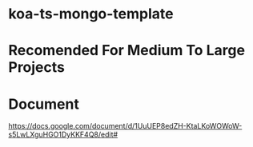# koa-ts-mongo-template
# Recomended For Medium To Large Projects
# Document
https://docs.google.com/document/d/1UuUEP8edZH-KtaLKoWOWoW-s5LwLXguHGO1DyKKF4Q8/edit#
